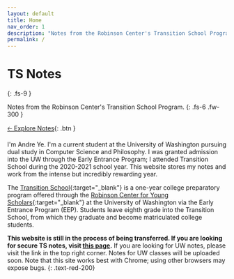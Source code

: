 ```yaml
---
layout: default
title: Home
nav_order: 1
description: "Notes from the Robinson Center's Transition School Program."
permalink: /
---
```


# TS Notes
{: .fs-9 }

Notes from the Robinson Center's Transition School Program.
{: .fs-6 .fw-300 }

[🡠 Explore Notes](){: .btn }

I'm Andre Ye. I'm a current student at the University of Washington pursuing dual study in Computer Science and Philosophy. I was granted admission into the UW through the Early Entrance Program; I attended Transition School during the 2020-2021 school year. This website stores my notes and work from the intense but incredibly rewarding year.

The [Transition School](https://robinsoncenter.uw.edu/programs/transition-school/){:target="_blank"} is a one-year college preparatory program offered through the [Robinson Center for Young Scholars](https://robinsoncenter.uw.edu/){:target="_blank"} at the University of Washington via the Early Entrance Program (EEP). Students leave eighth grade into the Transition School, from which they graduate and become matriculated college students.

**This website is still in the process of being transferred. If you are looking for secure TS notes, visit [this page](https://andre-ye.github.io/ts-notes).** If you are looking for UW notes, please visit the link in the top right corner. Notes for UW classes will be uploaded soon. Note that this site works best with Chrome; using other browsers may expose bugs.
{: .text-red-200}
